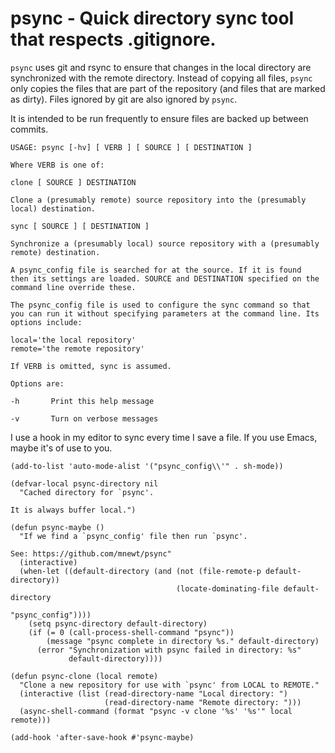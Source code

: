 # psync - Quick directory sync tool that respects .gitignore.

`psync` uses git and rsync to ensure that changes in the local directory are synchronized with the remote directory. Instead of copying all files, `psync` only copies the files that are part of the repository (and files that are marked as dirty). Files ignored by git are also ignored by `psync`.

It is intended to be run frequently to ensure files are backed up between commits.

```
USAGE: psync [-hv] [ VERB ] [ SOURCE ] [ DESTINATION ]

Where VERB is one of:

clone [ SOURCE ] DESTINATION

Clone a (presumably remote) source repository into the (presumably
local) destination.

sync [ SOURCE ] [ DESTINATION ]

Synchronize a (presumably local) source repository with a (presumably
remote) destination.

A psync_config file is searched for at the source. If it is found
then its settings are loaded. SOURCE and DESTINATION specified on the
command line override these.

The psync_config file is used to configure the sync command so that
you can run it without specifying parameters at the command line. Its
options include:

local='the local repository'
remote='the remote repository'

If VERB is omitted, sync is assumed.

Options are:

-h       Print this help message

-v       Turn on verbose messages
```

I use a hook in my editor to sync every time I save a file. If you use Emacs, maybe it's of use to you.

```emacs-lisp
(add-to-list 'auto-mode-alist '("psync_config\\'" . sh-mode))

(defvar-local psync-directory nil
  "Cached directory for `psync'.

It is always buffer local.")

(defun psync-maybe ()
  "If we find a `psync_config' file then run `psync'.

See: https://github.com/mnewt/psync"
  (interactive)
  (when-let ((default-directory (and (not (file-remote-p default-directory))
                                     (locate-dominating-file default-directory
                                                             "psync_config"))))
    (setq psync-directory default-directory)
    (if (= 0 (call-process-shell-command "psync"))
        (message "psync complete in directory %s." default-directory)
      (error "Synchronization with psync failed in directory: %s"
             default-directory))))

(defun psync-clone (local remote)
  "Clone a new repository for use with `psync' from LOCAL to REMOTE."
  (interactive (list (read-directory-name "Local directory: ")
                     (read-directory-name "Remote directory: ")))
  (async-shell-command (format "psync -v clone '%s' '%s'" local remote)))

(add-hook 'after-save-hook #'psync-maybe)
```
